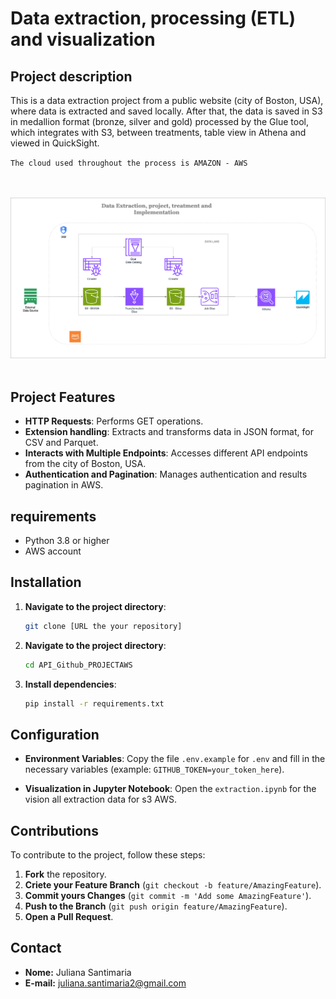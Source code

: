 # Data extraction, processing (ETL) and visualization

## Project description
This is a data extraction project from a public website (city of Boston, USA), where data is extracted and saved locally. After that, the data is saved in S3 in medallion format (bronze, silver and gold) processed by the Glue tool, which integrates with S3, between treatments, table view in Athena and viewed in QuickSight.

`The cloud used throughout the process is AMAZON - AWS`

<br/>
 <br/>
 <div style="text-align: center;">
  <picture>
    <img width="1000px" src="https://github.com/julianasantimaria/ProjectDataAWS/blob/HTML/Data%20Extraction%2C%20project%2C%20treatment%20and%20Implementation.png">
  </picture>
</div>

 <br/>

## Project Features
- **HTTP Requests**: Performs GET operations.
- **Extension handling**: Extracts and transforms data in JSON format, for CSV and Parquet.
- **Interacts with Multiple Endpoints**: Accesses different API endpoints from the city of Boston, USA.
- **Authentication and Pagination**: Manages authentication and results pagination in AWS.

## requirements
- Python 3.8 or higher
- AWS account


## Installation
1. **Navigate to the project directory**:
    ```bash
    git clone [URL the your repository]
    ```
2. **Navigate to the project directory**:
    ```bash
    cd API_Github_PROJECTAWS
    ```
3. **Install dependencies**:
    ```bash
    pip install -r requirements.txt
    ```

## Configuration
- **Environment Variables**: Copy the file `.env.example` for `.env` and fill in the necessary variables (example: `GITHUB_TOKEN=your_token_here`).

- **Visualization in Jupyter Notebook**:
    Open the `extraction.ipynb` for the vision all extraction data for s3 AWS.

## Contributions
To contribute to the project, follow these steps:
1. **Fork** the repository.
2. **Criete your Feature Branch** (`git checkout -b feature/AmazingFeature`).
3. **Commit yours Changes** (`git commit -m 'Add some AmazingFeature'`).
4. **Push to the Branch** (`git push origin feature/AmazingFeature`).
5. **Open a Pull Request**.

## Contact
- **Nome:** Juliana Santimaria
- **E-mail:** juliana.santimaria2@gmail.com



